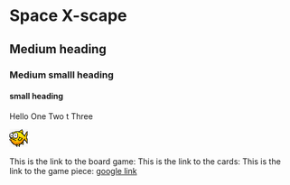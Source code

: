 # Space X-scape
## Medium heading
### Medium smalll heading
#### small heading
Hello 
One Two t
Three

![fish](./fish.png)


This is the link to the board game:
This is the link to the cards:
This is the link to the game piece:
[google link](http://www.google.com)

